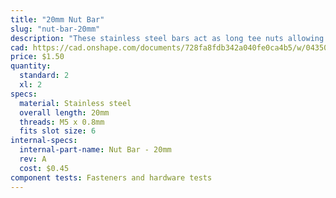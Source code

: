 ```yaml
---
title: "20mm Nut Bar"
slug: "nut-bar-20mm"
description: "These stainless steel bars act as long tee nuts allowing M5 screws to securely hold the belt clips to extrusions."
cad: https://cad.onshape.com/documents/728fa8fdb342a040fe0ca4b5/w/0435033a7c78b02e71d0f721/e/365a491364db5649e674aa33?configuration=List_iC4WP71dhggBbB%3D_20mm&renderMode=0&uiState=6255074c50f84e1a8d3b8204
price: $1.50
quantity:
  standard: 2
  xl: 2
specs:
  material: Stainless steel
  overall length: 20mm
  threads: M5 x 0.8mm
  fits slot size: 6
internal-specs:
  internal-part-name: Nut Bar - 20mm
  rev: A
  cost: $0.45
component tests: Fasteners and hardware tests
---
```


